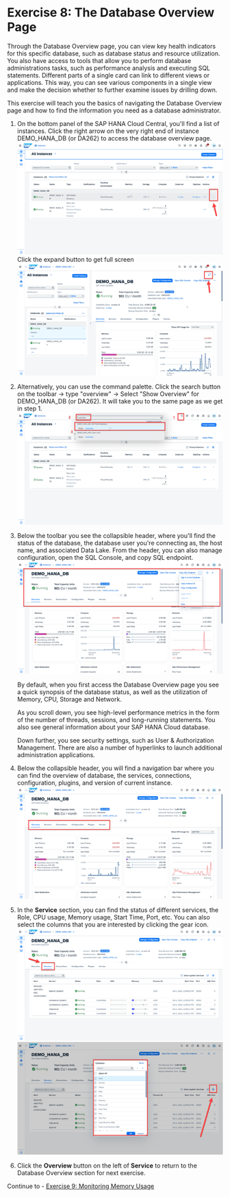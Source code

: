# Exercise 8: The Database Overview Page


Through the Database Overview page, you can view key health indicators for this specific database, such as database status and resource utilization. You also have access to tools that allow you to perform database administrations tasks, such as performance analysis and executing SQL statements. Different parts of a single card can link to different views or applications. This way, you can see various components in a single view and make the decision whether to further examine issues by drilling down.

This exercise will teach you the basics of navigating the Database Overview page and how to find the information you need as a database administrator.

1. On the bottom panel of the SAP HANA Cloud Central, you'll find a list of instances. Click the right arrow on the very right end of instance DEMO_HANA_DB (or DA262) to access the database overview page.
    <kbd>
    ![](./images/2.png)
    </kbd>
    Click the expand button to get full screen
    <kbd>
    ![](./images/3.png)
    </kbd>

2. Alternatively, you can use the command palette. Click the search button on the toolbar -> type "overview" -> Select "Show Overview" for DEMO_HANA_DB (or DA262). It will take you to the same page as we get in step 1.
   <kbd>
    ![](./images/5.png)
    </kbd>
3. Below the toolbar you see the collapsible header, where you'll find the status of the database, the database user you're connecting as, the host name, and associated Data Lake. From the header, you can also manage configuration, open the SQL Console, and copy SQL endpoint. 
    <kbd>
    ![](./images/4.png)
    </kbd>

    By default, when you first access the Database Overview page you see a quick synopsis of the database status, as well as the utilization of Memory, CPU, Storage and Network.
    
    As you scroll down, you see high-level performance metrics in the form of the number of threads, sessions, and long-running statements. You also see general information about your SAP HANA Cloud database.
    
    Down further, you see security settings, such as User & Authorization Management. There are also a number of hyperlinks to launch additional administration applications.

4. Below the collapsible header, you will find a navigation bar where you can find the overview of database, the services, connections, configuration, plugins, and version of current instance.
    <kbd>
    ![](./images/6.png)
    </kbd>

5. In the **Service** section, you can find the status of different services, the Role, CPU usage, Memory usage, Start Time, Port, etc. You can also select the columns that you are interested by clicking the gear icon.
    <kbd>
    ![](./images/7.png)
    </kbd>
    <kbd>
    ![](./images/8.png)
    </kbd>
6. Click the **Overview** button on the left of **Service** to return to the Database Overview section for next exercise.
   
Continue to - [Exercise 9: Monitoring Memory Usage](../ex9-Memory/README.md)
